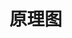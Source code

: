 # 原理图

<img :src="$withBase('/notes/assets/reactive.png')">

<!-- ![原理](/notes/assets/vue/reactive.png) -->
